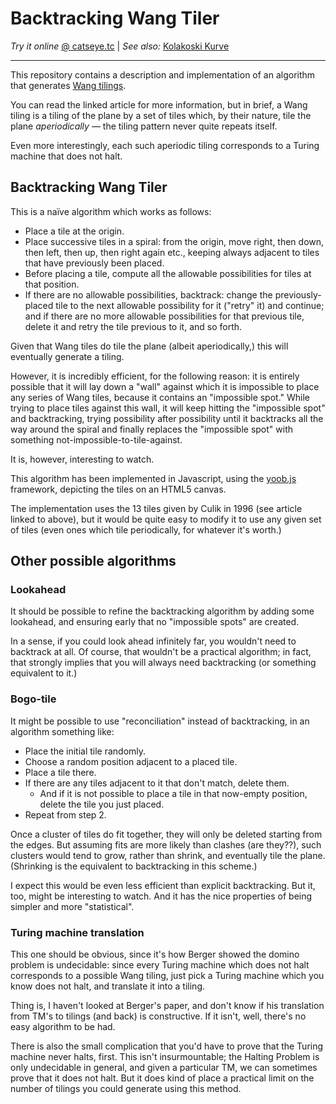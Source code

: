 Backtracking Wang Tiler
=======================

_Try it online_ [@ catseye.tc](https://catseye.tc/installation/Backtracking_Wang_Tiling)
| _See also:_ [Kolakoski Kurve](https://catseye.tc/node/Kolakoski_Kurve)

- - - -

This repository contains a description and implementation of an algorithm
that generates [Wang tilings][].

You can read the linked article for more information, but in brief, a
Wang tiling is a tiling of the plane by a set of tiles which, by their
nature, tile the plane _aperiodically_ — the tiling pattern never quite
repeats itself.

Even more interestingly, each such aperiodic tiling corresponds to a Turing
machine that does not halt.

Backtracking Wang Tiler
-----------------------

This is a naïve algorithm which works as follows:

*   Place a tile at the origin.
*   Place successive tiles in a spiral: from the origin, move right, then
    down, then left, then up, then right again etc., keeping always
    adjacent to tiles that have previously been placed.
*   Before placing a tile, compute all the allowable possibilities for 
    tiles at that position.
*   If there are no allowable possibilities, backtrack: change the
    previously-placed tile to the next allowable possibility for it
    ("retry" it) and continue; and if there are no more allowable
    possibilities for that previous tile, delete it and retry the tile
    previous to it, and so forth.

Given that Wang tiles do tile the plane (albeit aperiodically,) this will
eventually generate a tiling.

However, it is incredibly efficient, for the following reason: it is entirely
possible that it will lay down a "wall" against which it is impossible to
place any series of Wang tiles, because it contains an "impossible spot."
While trying to place tiles against this wall, it will keep hitting the
"impossible spot" and backtracking, trying possibility after possibility
until it backtracks all the way around the spiral and finally replaces the
"impossible spot" with something not-impossible-to-tile-against.

It is, however, interesting to watch.

This algorithm has been implemented in Javascript, using the [yoob.js][]
framework, depicting the tiles on an HTML5 canvas.

The implementation uses the 13 tiles given by Culik in 1996 (see article
linked to above), but it would be quite easy to modify it to use any given
set of tiles (even ones which tile periodically, for whatever it's worth.)

Other possible algorithms
-------------------------

### Lookahead ###

It should be possible to refine the backtracking algorithm by adding some
lookahead, and ensuring early that no "impossible spots" are created.

In a sense, if you could look ahead infinitely far, you wouldn't need to
backtrack at all.  Of course, that wouldn't be a practical algorithm; in
fact, that strongly implies that you will always need backtracking (or
something equivalent to it.)

### Bogo-tile ###

It might be possible to use "reconciliation" instead of backtracking, in
an algorithm something like:

*   Place the initial tile randomly.
*   Choose a random position adjacent to a placed tile.
*   Place a tile there.
*   If there are any tiles adjacent to it that don't match, delete them.
    *   And if it is not possible to place a tile in that now-empty position,
        delete the tile you just placed.
*   Repeat from step 2.

Once a cluster of tiles do fit together, they will only be deleted starting
from the edges.  But assuming fits are more likely than clashes (are they??),
such clusters would tend to grow, rather than shrink, and eventually tile
the plane.  (Shrinking is the equivalent to backtracking in this scheme.)

I expect this would be even less efficient than explicit backtracking.  But
it, too, might be interesting to watch.  And it has the nice properties of
being simpler and more "statistical".

### Turing machine translation ###

This one should be obvious, since it's how Berger showed the domino problem
is undecidable: since every Turing machine which does not halt corresponds
to a possible Wang tiling, just pick a Turing machine which you know does
not halt, and translate it into a tiling.

Thing is, I haven't looked at Berger's paper, and don't know if his translation
from TM's to tilings (and back) is constructive.  If it isn't, well, there's
no easy algorithm to be had.

There is also the small complication that you'd have to prove that the Turing
machine never halts, first.  This isn't insurmountable; the Halting Problem
is only undecidable in general, and given a particular TM, we can sometimes
prove that it does not halt.  But it does kind of place a practical limit on
the number of tilings you could generate using this method.

[Wang tilings]: http://en.wikipedia.org/wiki/Wang_tile
[yoob.js]: http://catseye.tc/node/yoob.js
